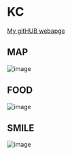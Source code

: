 # KC

[My gitHUB webapge](https://kcdyy.github.io/) 


## MAP
![image](https://github.com/user-attachments/assets/36f2051b-3bde-48bf-b696-6f4a407c8fdd)

## FOOD
![image](https://github.com/user-attachments/assets/35e0b578-b1af-4559-ba48-ab1055f2a7d1)

## SMILE
![image](https://github.com/user-attachments/assets/76368213-6e81-4f1d-8d33-324d14e3d63f)


